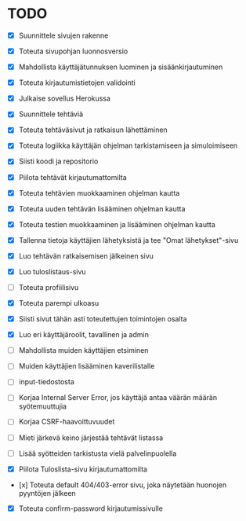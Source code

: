 # TODO
- [x] Suunnittele sivujen rakenne
- [x] Toteuta sivupohjan luonnosversio
- [x] Mahdollista käyttäjätunnuksen luominen ja sisäänkirjautuminen
- [x] Toteuta kirjautumistietojen validointi
- [x] Julkaise sovellus Herokussa
- [x] Suunnittele tehtäviä
- [x] Toteuta tehtäväsivut ja ratkaisun lähettäminen
- [x] Toteuta logiikka käyttäjän ohjelman tarkistamiseen ja simuloimiseen
- [x] Siisti koodi ja repositorio
- [x] Piilota tehtävät kirjautumattomilta
- [x] Toteuta tehtävien muokkaaminen ohjelman kautta
- [x] Toteuta uuden tehtävän lisääminen ohjelman kautta
- [x] Toteuta testien muokkaaminen ja lisääminen ohjelman kautta
- [x] Tallenna tietoja käyttäjien lähetyksistä ja tee "Omat lähetykset"-sivu
- [x] Luo tehtävän ratkaisemisen jälkeinen sivu
- [x] Luo tuloslistaus-sivu
- [ ] Toteuta profiilisivu
- [x] Toteuta parempi ulkoasu
- [x] Siisti sivut tähän asti toteutettujen toimintojen osalta
- [x] Luo eri käyttäjäroolit, tavallinen ja admin
- [ ] Mahdollista muiden käyttäjien etsiminen
- [ ] Muiden käyttäjien lisääminen kaverilistalle
- [ ] input-tiedostosta

- [ ] Korjaa Internal Server Error, jos käyttäjä antaa väärän määrän syötemuuttujia
- [ ] Korjaa CSRF-haavoittuvuudet
- [ ] Mieti järkevä keino järjestää tehtävät listassa
- [ ] Lisää syötteiden tarkistusta vielä palvelinpuolella
- [x] Piilota Tuloslista-sivu kirjautumattomilta
- [x] Toteuta default 404/403-error sivu, joka näytetään huonojen pyyntöjen jälkeen
- [x] Toteuta confirm-password kirjautumissivulle
